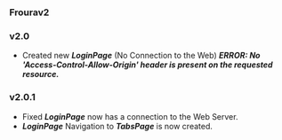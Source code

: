 ### Frourav2

### v2.0
 - Created new ***LoginPage*** (No Connection to the Web)
  ***ERROR: No 'Access-Control-Allow-Origin' header is present on the requested resource.***
### v2.0.1
 - Fixed ***LoginPage*** now has a connection to the Web Server.
 - ***LoginPage*** Navigation to ***TabsPage*** is now created.